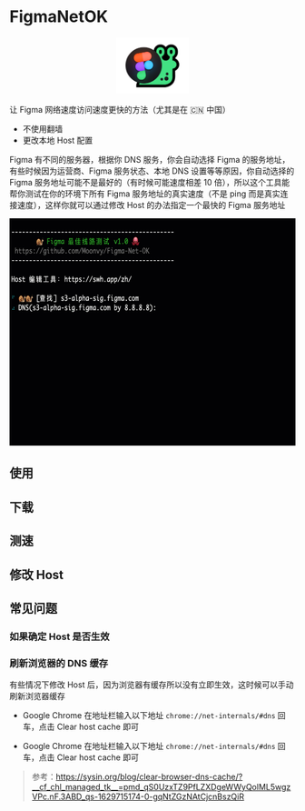# FigmaNetOK
 
<p align="center">
  <img  height="100" src="https://github.com/Moonvy/Figma-Net-OK/raw/master/logo.png">
</p>


让 Figma 网络速度访问速度更快的方法（尤其是在 🇨🇳 中国）

- 不使用翻墙
- 更改本地 Host 配置

Figma 有不同的服务器，根据你 DNS 服务，你会自动选择 Figma 的服务地址，有些时候因为运营商、Figma 服务状态、本地 DNS 设置等等原因，你自动选择的 Figma 服务地址可能不是最好的（有时候可能速度相差 10 倍），所以这个工具能帮你测试在你的环境下所有 Figma 服务地址的真实速度（不是 ping 而是真实连接速度），这样你就可以通过修改 Host 的办法指定一个最快的  Figma 服务地址



<p align="center">
  <img  height="400" src="https://github.com/Moonvy/Figma-Net-OK/raw/master/FigmaNetOK-CLI%E6%BC%94%E7%A4%BA.gif">
</p>


 


## 使用

## 下载

## 测速

## 修改 Host


## 常见问题


### 如果确定 Host 是否生效

### 刷新浏览器的 DNS 缓存
有些情况下修改 Host 后，因为浏览器有缓存所以没有立即生效，这时候可以手动刷新浏览器缓存

- Google Chrome
 在地址栏输入以下地址 `chrome://net-internals/#dns` 回车，点击 Clear host cache 即可

- Google Chrome
 在地址栏输入以下地址 `chrome://net-internals/#dns` 回车，点击 Clear host cache 即可






> 参考：https://sysin.org/blog/clear-browser-dns-cache/?__cf_chl_managed_tk__=pmd_qS0UzxTZ9PfLZXDgeWWyQolML5wgzVPc.nF.3ABD_qs-1629715174-0-gqNtZGzNAtCjcnBszQiR

